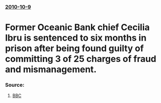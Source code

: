 ### [2010-10-9](/news/2010/10/9/index.md)

# Former Oceanic Bank chief Cecilia Ibru is sentenced to six months in prison after being found guilty of committing 3 of 25 charges of fraud and mismanagement. 




### Source:

1. [BBC](http://www.bbc.co.uk/news/world-africa-11506421)
